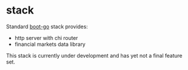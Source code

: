 # stack
Standard [boot-go](https://github.com/boot-go/boot) stack provides:

- http server with chi router
- financial markets data library

This stack is currently under development and has yet not a final feature set.
